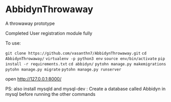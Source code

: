 # AbbidynThrowaway
A throwaway prototype

Completed User registration module fully

To use:

`git clone https://github.com/vasanthn7/AbbidynThrowaway.git`
`cd AbbidynThrowaway/`
`virtualenv -p python3 env`
`source env/bin/activate`
`pip install -r requirements.txt`
`cd abbidyn/`
`pytohn manage.py makemigrations`
`pytohn manage.py migrate`
`pytohn manage.py runserver`

open http://127.0.0.1:8000/

PS: also install mysqld and mysql-dev
  : Create a database called Abbidyn in mysql before running the other commands
